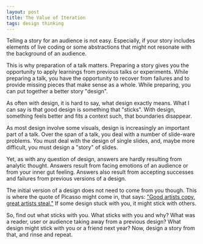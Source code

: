 ```yaml
---
layout: post
title: The Value of Iteration
tags: design thinking
---
```

Telling a story for an audience is not easy. Especially, if your story includes elements of live coding or some abstractions that might not resonate with the background of an audience.

This is why preparation of a talk matters. Preparing a story gives you the opportunity to apply learnings from previous talks or experiments. While preparing a talk, you have the opportunity to recover from failures and to provide missing pieces that make sense as a whole. While preparing, you can put together a better story "design".

As often with design, it is hard to say, what design exactly means. What I can say is that good design is something that "sticks". With design, something feels better and fits a context such, that boundaries disappear.

As most design involve some visuals, design is increasingly an important part of a talk. Over the span of a talk, you deal with a number of slide-ware problems. You must deal with the design of single slides, and, maybe more difficult, you must design a "story" of slides.

Yet, as with any question of design, answers are hardly resulting from analytic thought. Answers result from facing emotions of an audience or from your inner gut feeling. Answers also result from accepting successes and failures from previous versions of a design.

The initial version of a design does not need to come from you though. This is where the quote of Picasso might come in, that says: ["Good artists copy, great artists steal."](https://www.youtube.com/watch?v=CW0DUg63lqU) If some design stuck with you, it might stick with others.

So, find out what sticks with you. What sticks with you and why? What was a reader, user or audience taking away from a previous design? What design might stick with you or a friend next year? Now, design a story from that, and rinse and repeat.

